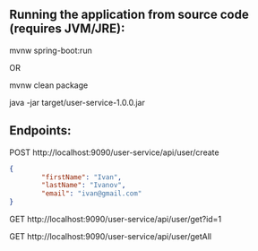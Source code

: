 Running the application from source code (requires JVM/JRE): 
-------------

mvnw spring-boot:run

OR

mvnw clean package

java -jar target/user-service-1.0.0.jar

Endpoints:
-------------

POST http://localhost:9090/user-service/api/user/create
```json
{
        "firstName": "Ivan",
        "lastName": "Ivanov",
        "email": "ivan@gmail.com"
}
```

GET http://localhost:9090/user-service/api/user/get?id=1

GET http://localhost:9090/user-service/api/user/getAll
